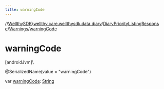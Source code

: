 ```yaml
---
title: warningCode
---
```

//[WellthySDK](../../../../index.html)/[wellthy.care.wellthysdk.data.diary](../../index.html)/[DiaryPriorityListingResponse](../index.html)/[Warnings](index.html)/[warningCode](warning-code.html)



# warningCode



[androidJvm]\




@SerializedName(value = "warningCode")



var [warningCode](warning-code.html): [String](https://kotlinlang.org/api/latest/jvm/stdlib/kotlin/-string/index.html)




